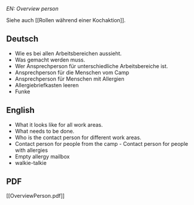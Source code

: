 *EN: Overview person*

Siehe auch [[Rollen während einer Kochaktion]].
## Deutsch
- Wie es bei allen Arbeitsbereichen aussieht.
- Was gemacht werden muss.
- Wer Ansprechperson für unterschiedliche Arbeitsbereiche ist.
- Ansprechperson für die Menschen vom Camp
- Ansprechperson für Menschen mit Allergien
- Allergiebriefkasten leeren
- Funke
    

## English

- What it looks like for all work areas.  
- What needs to be done.  
- Who is the contact person for different work areas.  
- Contact person for people from the camp - Contact person for people with allergies  
- Empty allergy mailbox  
- walkie-talkie

## PDF
[[OverviewPerson.pdf]]